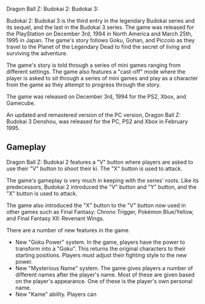 Dragon Ball Z: Budokai 2: Budokai 3:

Budokai 2: Budokai 3 is the third entry in the legendary Budokai series and its sequel, and the last in the Budokai 3 series. The game was released for the PlayStation on December 3rd, 1994 in North America and March 25th, 1995 in Japan. The game's story follows Goku, Gohan, and Piccolo as they travel to the Planet of the Legendary Dead to find the secret of living and surviving the adventure.

The game's story is told through a series of mini games ranging from different settings. The game also features a "cast-off" mode where the player is asked to sit through a series of mini games and play as a character from the game as they attempt to progress through the story.

The game was released on December 3rd, 1994 for the PS2, Xbox, and Gamecube.

An updated and remastered version of the PC version, Dragon Ball Z: Budokai 3 Denshou, was released for the PC, PS2 and Xbox in February 1995.

## Gameplay

Dragon Ball Z: Budokai 2 features a "V" button where players are asked to use their "V" button to shoot their ki. The "X" button is used to attack.

The game's gameplay is very much in keeping with the series' roots. Like its predecessors, Budokai 2 introduced the "V" button and "Y" button, and the "X" button is used to attack.

The game also introduced the "X" button to the "V" button now used in other games such as Final Fantasy: Chrono Trigger, Pokémon Blue/Yellow, and Final Fantasy XII: Revenant Wings.

There are a number of new features in the game.

*   New "Goku Power" system. In the game, players have the power to transform into a "Goku". This returns the original characters to their starting positions. Players must adjust their fighting style to the new power.
*   New "Mysterious Name" system. The game gives players a number of different names after the player's name. Most of these are given based on the player's appearance. One of these is the player's own personal name.
*   New "Kame" ability. Players can